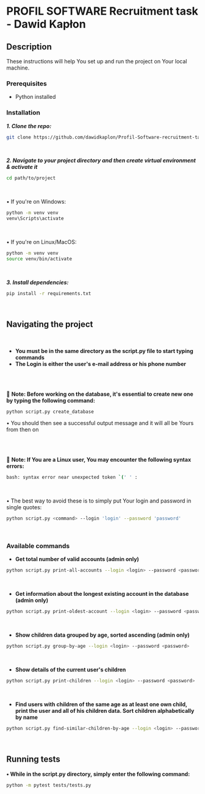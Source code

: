 # PROFIL SOFTWARE Recruitment task - Dawid Kapłon

## Description

These instructions will help You set up and run the project on Your local machine.

### Prerequisites

- Python installed

<p></p>

### Installation

***1. Clone the repo:***
```sh
git clone https://github.com/dawidkaplon/Profil-Software-recruitment-task.git
```

<br>

***2. Navigate to your project directory and then create virtual environment & activate it***
```sh
cd path/to/project
```

<br>

• If you're on Windows:
```sh
python -m venv venv
venv\Scripts\activate
```

<br>

• If you're on Linux/MacOS:
```sh
python -m venv venv
source venv/bin/activate
```

<br>

***3. Install dependencies:***
```sh
pip install -r requirements.txt
```

<br>

## Navigating the project

<br>

- **You must be in the same directory as the script.py file to start typing commands**
- **The Login is either the user's e-mail address or his phone number**
<br>
<br>

🚨 **Note: Before working on the database, it's essential to create new one by typing the following command:**
```sh
python script.py create_database
```
• You should then see a successful output message and it will all be Yours from then on

<br><br>

🚨 **Note: If You are a Linux user, You may encounter the following syntax errors:**
```sh
bash: syntax error near unexpected token `(' ' :
```
<br>

• The best way to avoid these is to simply put Your login and password in single quotes:
```sh
python script.py <command> --login 'login' --password 'password'
```

<br>

### Available commands

- **Get total number of valid accounts (admin only)**
```sh
python script.py print-all-accounts --login <login> --password <password>
```

<br>

- **Get information about the longest existing account in the database (admin only)**
```sh
python script.py print-oldest-account --login <login> --password <password>
```

<br>

- **Show children data grouped by age, sorted ascending (admin only)**
```sh
python script.py group-by-age --login <login> --password <password>
```

<br>

- **Show details of the current user's children**
```sh
python script.py print-children --login <login> --password <password>
```

<br>

- **Find users with children of the same age as at least one own child, print the user and all of his children data. Sort children alphabetically by name**
```sh
python script.py find-similar-children-by-age --login <login> --password <password>
```

<br>

## Running tests

**•  While in the script.py directory, simply enter the following command:**
```sh
python -m pytest tests/tests.py
```

<br>
